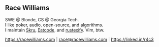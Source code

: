 ## Race Williams

SWE @ Blonde, CS @ Georgia Tech.\
I like poker, audio, open-source, and algorithms.\
I maintain [Skru](https://github.com/skrusenti/skru), [Eatcode](https://github.com/eatcoders/eatcode), and [rustexify](https://github.com/r4c3/rustexify). Vim, btw.

https://racewilliams.com | race@racewilliams.com | https://linked.in/r4c3
